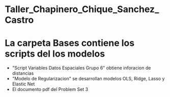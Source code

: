 # Taller_Chapinero_Chique_Sanchez_Castro

# La carpeta Bases contiene los scripts del los modelos
- "Script Variables Datos Espaciales Grupo 6" obtiene inforacion de distancias
- "Modelo de Regularizacion" se desarrollan modelos OLS, Ridge, Lasso y Elastic Net
- El documento pdf del Problem Set 3
